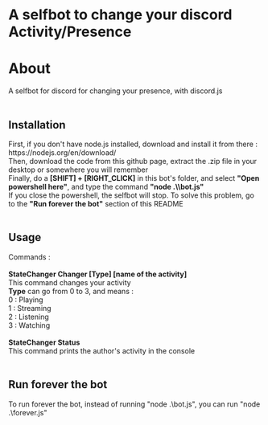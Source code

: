 # A selfbot to change your discord Activity/Presence
<h1>About</h1>
A selfbot for discord for changing your presence, with discord.js<br/>
<br/>
<h2>Installation</h2>
First, if you don't have node.js installed, download and install it from there : https://nodejs.org/en/download/<br/>
Then, download the code from this github page, extract the .zip file in your desktop or somewhere you will remember<br/>
Finally, do a <b>[SHIFT] + [RIGHT_CLICK]</b> in this bot's folder, and select <b>"Open powershell here"</b>, and type the command <b>"node .\\bot.js"</b><br/>
If you close the powershell, the selfbot will stop. To solve this problem, go to the <b>"Run forever the bot"</b> section of this README<br/>
<br/>
<h2>Usage</h2>
Commands :<br/>
<br/>
<b>StateChanger Changer [Type] [name of the activity]</b><br/>
This command changes your activity<br/>
<b>Type</b> can go from 0 to 3, and means :<br/>
0 : Playing<br/>
1 : Streaming<br/>
2 : Listening<br/>
3 : Watching<br/>
<br/>
<b>StateChanger Status</b><br/>
This command prints the author's activity in the console<br/>
<br/>
<h2>Run forever the bot</h2>
To run forever the bot, instead of running "node .\bot.js", you can run "node .\forever.js"
